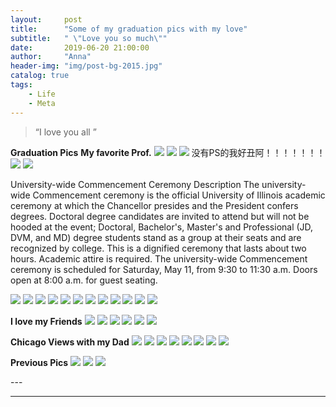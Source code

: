 ```yaml
---
layout:     post
title:      "Some of my graduation pics with my love"
subtitle:   " \"Love you so much\""
date:       2019-06-20 21:00:00
author:     "Anna"
header-img: "img/post-bg-2015.jpg"
catalog: true
tags:
    - Life
    - Meta
---
```


> “I love you all ”


**Graduation Pics**
**My favorite Prof.**
![](/img/ga/1.png)
![](/img/ga/2.png)
![](/img/ga/8.png)
没有PS的我好丑阿！！！！！！！
![](/img/ga/9.png)
![](/img/ga/10.png)

University-wide Commencement Ceremony Description
The university-wide Commencement ceremony is the official University of Illinois academic ceremony at which the Chancellor presides and the President confers degrees. Doctoral degree candidates are invited to attend but will not be hooded at the event; Doctoral, Bachelor's, Master's and Professional (JD, DVM, and MD) degree students stand as a group at their seats and are recognized by college. This is a dignified ceremony that lasts about two hours. Academic attire is required. The university-wide Commencement ceremony is scheduled for Saturday, May 11, from 9:30 to 11:30 a.m. Doors open at 8:00 a.m. for guest seating.

![](/img/ga/x1.png)
![](/img/ga/x2.png)
![](/img/ga/x3.png)
![](/img/ga/x4.png)
![](/img/ga/x5.png)
![](/img/ga/x6.png)
![](/img/ga/x7.png)
![](/img/ga/x8.png)
![](/img/ga/x9.png)
![](/img/ga/x10.png)
![](/img/ga/x11.png)
![](/img/ga/x12.png)

**I love my Friends**
![](/img/ga/y1.png)
![](/img/ga/y2.png)
![](/img/ga/y3.png)
![](/img/ga/y4.png)
![](/img/ga/y5.png)
![](/img/ga/y6.png)

**Chicago Views with my Dad**
![](/img/ga/z1.png)
![](/img/ga/z2.png)
![](/img/ga/z3.png)
![](/img/ga/z4.png)
![](/img/ga/z5.png)
![](/img/ga/z6.png)
![](/img/ga/z7.png)
![](/img/ga/z8.png)

**Previous Pics**
![](/img/ga/5.png)
![](/img/ga/6.png)
![](/img/ga/7.png)



<p id = "build"></p>
---




---




